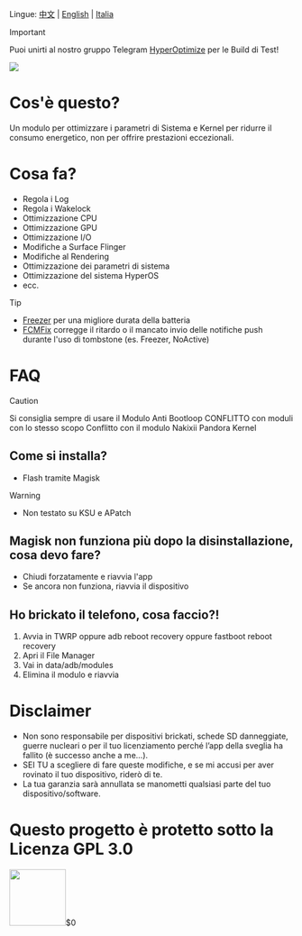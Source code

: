 Lingue: [中文](https://github.com/TatshSiow/HyperOptimize/blob/main/README_CH.md) | [English](https://github.com/TatshSiow/HyperOptimize/blob/main/README.md) | [Italia](https://github.com/TatshSiow/HyperOptimize/blob/main/README_IT.md)
> [!IMPORTANT]
> Puoi unirti al nostro gruppo
> Telegram [HyperOptimize](https://t.me/TatshSecretCave) per le Build di Test!<div align="center">

![](https://github.com/user-attachments/assets/5cf75f24-5993-4e64-b3b2-328f30d4ff31)</div>

# Cos'è questo?
Un modulo per ottimizzare i parametri di Sistema e Kernel per ridurre il consumo energetico, non per offrire prestazioni eccezionali.

# Cosa fa?
- Regola i Log
- Regola i Wakelock
- Ottimizzazione CPU
- Ottimizzazione GPU
- Ottimizzazione I/O
- Modifiche a Surface Flinger
- Modifiche al Rendering
- Ottimizzazione dei parametri di sistema
- Ottimizzazione del sistema HyperOS
- ecc.

> [!TIP]
> - [Freezer](https://github.com/Freezer-Team/Freezer) per una migliore durata della batteria
> - [FCMFix](https://github.com/kooritea/fcmfix) corregge il ritardo o il mancato invio delle notifiche push durante l'uso di tombstone (es. Freezer, NoActive)


# FAQ
> [!CAUTION]
> Si consiglia sempre di usare il Modulo Anti Bootloop
> CONFLITTO con moduli con lo stesso scopo
> Conflitto con il modulo Nakixii Pandora Kernel

## Come si installa?
- Flash tramite Magisk
> [!WARNING]
> - Non testato su KSU e APatch

## Magisk non funziona più dopo la disinstallazione, cosa devo fare?
- Chiudi forzatamente e riavvia l'app
- Se ancora non funziona, riavvia il dispositivo

## Ho brickato il telefono, cosa faccio?!
1. Avvia in TWRP oppure adb reboot recovery oppure fastboot reboot recovery
2. Apri il File Manager
3. Vai in data/adb/modules
4. Elimina il modulo e riavvia

# Disclaimer
- Non sono responsabile per dispositivi brickati, schede SD danneggiate, guerre nucleari o per il tuo licenziamento perché l’app della sveglia ha fallito (è successo anche a me...).
- SEI TU a scegliere di fare queste modifiche, e se mi accusi per aver rovinato il tuo dispositivo, riderò di te.
- La tua garanzia sarà annullata se manometti qualsiasi parte del tuo dispositivo/software.


# Questo progetto è protetto sotto la Licenza GPL 3.0
<a href="https://github.com/TatshSiow/HyperOptimize/blob/main/LICENSE" ><img height=100 src="https://upload.wikimedia.org/wikipedia/commons/9/93/GPLv3_Logo.svg"/></a>$0
